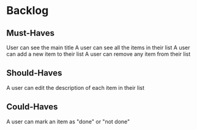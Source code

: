 # Backlog

## Must-Haves

User can see the main title
A user can see all the items in their list
A user can add a new item to their list
A user can remove any item from their list

## Should-Haves

A user can edit the description of each item in their list

## Could-Haves

A user can mark an item as "done" or "not done"
